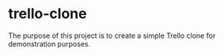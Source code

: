 # trello-clone

The purpose of this project is to create a simple Trello clone for demonstration purposes.
